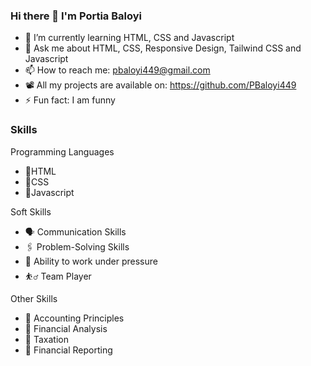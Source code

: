 ### Hi there 👋 I'm Portia Baloyi

- 🌱 I’m currently learning HTML, CSS and Javascript
- 💬 Ask me about HTML, CSS, Responsive Design, Tailwind CSS and Javascript
- 📫 How to reach me: pbaloyi449@gmail.com
- 📽️ All my projects are available on: https://github.com/PBaloyi449
- ⚡ Fun fact: I am funny

### Skills

Programming Languages
- 📄HTML
- 📄CSS
- 📄Javascript

Soft Skills
- 🗣️ Communication Skills
- 🖇️ Problem-Solving Skills
- 🧗 Ability to work under pressure
- ⛹️‍♂️ Team Player

Other Skills
- 📄 Accounting Principles
- 📄  Financial Analysis
- 📄  Taxation
- 📄  Financial Reporting

<!--
**PBaloyi449/Pbaloyi449** is a ✨ _special_ ✨ repository because its `README.md` (this file) appears on your GitHub profile.

Here are some ideas to get you started:

- 🔭 I’m currently working on ...
- 🌱 I’m currently learning HTML, CSS and Javascript
- 👯 I’m looking to collaborate on ...
- 🤔 I’m looking for help with ...
- 💬 Ask me about HTML, CSS, Responsive Design, Tailwind CSS and Javascript
- 📫 How to reach me: pbaloyi449@gmail.com
- 📽️ All my projects are available on: https://github.com/PBaloyi449
- 😄 Pronouns: ...
- ⚡ Fun fact: I am funny
-
-->
